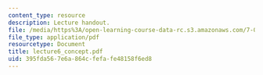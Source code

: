 ```yaml
---
content_type: resource
description: Lecture handout.
file: /media/https%3A/open-learning-course-data-rc.s3.amazonaws.com/7-012-introduction-to-biology-fall-2004/395fda567e6a864cfefafe48158f6ed8_lecture6_concept.pdf
file_type: application/pdf
resourcetype: Document
title: lecture6_concept.pdf
uid: 395fda56-7e6a-864c-fefa-fe48158f6ed8
---
```


